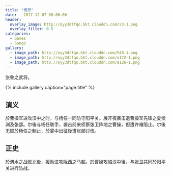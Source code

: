 ```yaml
---
title: "杨昂"
date:   2017-12-07 08:06:06
header:
  overlay_image: http://oyy3dtfqo.bkt.clouddn.com/s3-1.png
  overlay_filter: 0.5
categories:
  - Games
  - Sango
gallery:
  - image_path: http://oyy3dtfqo.bkt.clouddn.com/548-1.png
  - image_path: http://oyy3dtfqo.bkt.clouddn.com/a172-1.png
  - image_path: http://oyy3dtfqo.bkt.clouddn.com/a126-1.png
---
```


张鲁之武将。

{% include gallery caption="page.title" %}

## 演义

於曹操军进攻汉中之时，与杨任一同防守阳平关。展开夜袭击退曹操军先锋之夏侯渊及张郃。尔後与杨任联手，袭击前来侦察张卫阵地之曹操，但遭许褚阻止。尔後无顾於杨任之制止，於雾中出征後遭张郃讨伐。

## 正史

於渭水之战败北後，援助进攻陇西之马超。於曹操攻陷汉中後，与张卫共同於阳平关进行防战。